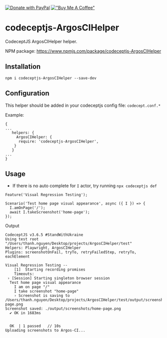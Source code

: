 [![Donate with PayPal](https://img.shields.io/badge/Donate-PayPal-blue.svg)](https://paypal.me/peternguyentr?country.x=DE&locale.x=en_US)
[!["Buy Me A Coffee"](https://www.buymeacoffee.com/assets/img/custom_images/orange_img.png)](https://www.buymeacoffee.com/peternguyew)

# codeceptjs-ArgosCIHelper

CodeceptJS ArgosCIHelper helper.

NPM package: <https://www.npmjs.com/package/codeceptjs-ArgosCIHelper>

## Installation

`npm i codeceptjs-ArgosCIHelper --save-dev`

## Configuration

This helper should be added in your codeceptjs config file: `codecept.conf.*`

Example:

```
{
...
   helpers: {
     ArgosCIHelper: {
      require: 'codeceptjs-ArgosCIHelper',
    }
   }
...
}
```

## Usage
- If there is no auto complete for `I` actor, try running `npx codeceptjs def`

```
Feature('Visual Regression Testing');

Scenario('Test home page visual appearance', async ({ I }) => {
  I.amOnPage('/');
  await I.takeScreenshot('home-page');
});
```

Output

```
CodeceptJS v3.6.5 #StandWithUkraine
Using test root "/Users/thanh.nguyen/Desktop/projects/ArgosCIHelper/test"
Helpers: Playwright, ArgosCIHelper
Plugins: screenshotOnFail, tryTo, retryFailedStep, retryTo, eachElement

Visual Regression Testing --
    [1]  Starting recording promises
    Timeouts: 
 › [Session] Starting singleton browser session
  Test home page visual appearance
    I am on page "/"
    I take screenshot "home-page"
    › Screenshot is saving to /Users/thanh.nguyen/Desktop/projects/ArgosCIHelper/test/output/screenshots/home-page.png
Screenshot saved: ./output/screenshots/home-page.png
  ✔ OK in 1683ms


  OK  | 1 passed   // 10s
Uploading screenshots to Argos-CI...

```
